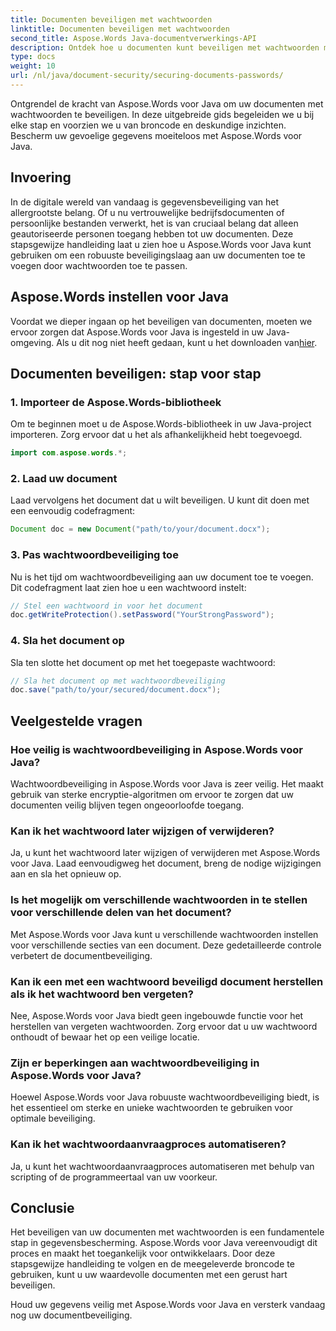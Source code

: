 ```yaml
---
title: Documenten beveiligen met wachtwoorden
linktitle: Documenten beveiligen met wachtwoorden
second_title: Aspose.Words Java-documentverwerkings-API
description: Ontdek hoe u documenten kunt beveiligen met wachtwoorden met Aspose.Words voor Java. Deze stapsgewijze handleiding bevat broncode en tips van experts. Bescherm uw gegevens.
type: docs
weight: 10
url: /nl/java/document-security/securing-documents-passwords/
---
```


Ontgrendel de kracht van Aspose.Words voor Java om uw documenten met wachtwoorden te beveiligen. In deze uitgebreide gids begeleiden we u bij elke stap en voorzien we u van broncode en deskundige inzichten. Bescherm uw gevoelige gegevens moeiteloos met Aspose.Words voor Java.


## Invoering

In de digitale wereld van vandaag is gegevensbeveiliging van het allergrootste belang. Of u nu vertrouwelijke bedrijfsdocumenten of persoonlijke bestanden verwerkt, het is van cruciaal belang dat alleen geautoriseerde personen toegang hebben tot uw documenten. Deze stapsgewijze handleiding laat u zien hoe u Aspose.Words voor Java kunt gebruiken om een robuuste beveiligingslaag aan uw documenten toe te voegen door wachtwoorden toe te passen.

## Aspose.Words instellen voor Java

 Voordat we dieper ingaan op het beveiligen van documenten, moeten we ervoor zorgen dat Aspose.Words voor Java is ingesteld in uw Java-omgeving. Als u dit nog niet heeft gedaan, kunt u het downloaden van[hier](https://releases.aspose.com/words/java/).

## Documenten beveiligen: stap voor stap

### 1. Importeer de Aspose.Words-bibliotheek

Om te beginnen moet u de Aspose.Words-bibliotheek in uw Java-project importeren. Zorg ervoor dat u het als afhankelijkheid hebt toegevoegd.

```java
import com.aspose.words.*;
```

### 2. Laad uw document

Laad vervolgens het document dat u wilt beveiligen. U kunt dit doen met een eenvoudig codefragment:

```java
Document doc = new Document("path/to/your/document.docx");
```

### 3. Pas wachtwoordbeveiliging toe

Nu is het tijd om wachtwoordbeveiliging aan uw document toe te voegen. Dit codefragment laat zien hoe u een wachtwoord instelt:

```java
// Stel een wachtwoord in voor het document
doc.getWriteProtection().setPassword("YourStrongPassword");
```

### 4. Sla het document op

Sla ten slotte het document op met het toegepaste wachtwoord:

```java
// Sla het document op met wachtwoordbeveiliging
doc.save("path/to/your/secured/document.docx");
```

## Veelgestelde vragen

### Hoe veilig is wachtwoordbeveiliging in Aspose.Words voor Java?

Wachtwoordbeveiliging in Aspose.Words voor Java is zeer veilig. Het maakt gebruik van sterke encryptie-algoritmen om ervoor te zorgen dat uw documenten veilig blijven tegen ongeoorloofde toegang.

### Kan ik het wachtwoord later wijzigen of verwijderen?

Ja, u kunt het wachtwoord later wijzigen of verwijderen met Aspose.Words voor Java. Laad eenvoudigweg het document, breng de nodige wijzigingen aan en sla het opnieuw op.

### Is het mogelijk om verschillende wachtwoorden in te stellen voor verschillende delen van het document?

Met Aspose.Words voor Java kunt u verschillende wachtwoorden instellen voor verschillende secties van een document. Deze gedetailleerde controle verbetert de documentbeveiliging.

### Kan ik een met een wachtwoord beveiligd document herstellen als ik het wachtwoord ben vergeten?

Nee, Aspose.Words voor Java biedt geen ingebouwde functie voor het herstellen van vergeten wachtwoorden. Zorg ervoor dat u uw wachtwoord onthoudt of bewaar het op een veilige locatie.

### Zijn er beperkingen aan wachtwoordbeveiliging in Aspose.Words voor Java?

Hoewel Aspose.Words voor Java robuuste wachtwoordbeveiliging biedt, is het essentieel om sterke en unieke wachtwoorden te gebruiken voor optimale beveiliging.

### Kan ik het wachtwoordaanvraagproces automatiseren?

Ja, u kunt het wachtwoordaanvraagproces automatiseren met behulp van scripting of de programmeertaal van uw voorkeur.

## Conclusie

Het beveiligen van uw documenten met wachtwoorden is een fundamentele stap in gegevensbescherming. Aspose.Words voor Java vereenvoudigt dit proces en maakt het toegankelijk voor ontwikkelaars. Door deze stapsgewijze handleiding te volgen en de meegeleverde broncode te gebruiken, kunt u uw waardevolle documenten met een gerust hart beveiligen.

Houd uw gegevens veilig met Aspose.Words voor Java en versterk vandaag nog uw documentbeveiliging.